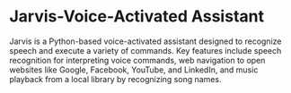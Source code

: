 # Jarvis-Voice-Activated Assistant
Jarvis is a Python-based voice-activated assistant designed to recognize speech and execute a variety of commands. Key features include speech recognition for interpreting voice commands, web navigation to open websites like Google, Facebook, YouTube, and LinkedIn, and music playback from a local library by recognizing song names.
